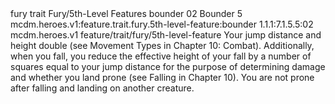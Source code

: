 <ability>
  <metadata>
    <class>fury</class>
    <feature_type>trait</feature_type>
    <file_dpath>Fury/5th-Level Features</file_dpath>
    <item_id>bounder</item_id>
    <item_index>02</item_index>
    <item_name>Bounder</item_name>
    <level>5</level>
    <scc>mcdm.heroes.v1:feature.trait.fury.5th-level-feature:bounder</scc>
    <scdc>1.1.1:7.1.5.5:02</scdc>
    <source>mcdm.heroes.v1</source>
    <type>feature/trait/fury/5th-level-feature</type>
  </metadata>
  <effects>
    <effect type="mundane">Your jump distance and height double (see Movement Types in Chapter 10: Combat). Additionally, when you fall, you reduce the effective height of your fall by a number of squares equal to your jump distance for the purpose of determining damage and whether you land prone (see Falling in Chapter 10). You are not prone after falling and landing on another creature.</effect>
  </effects>
</ability>
